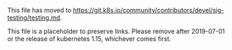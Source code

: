 This file has moved to https://git.k8s.io/community/contributors/devel/sig-testing/testing.md.

This file is a placeholder to preserve links.  Please remove after 2019-07-01 or the release of kubernetes 1.15, whichever comes first.
